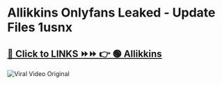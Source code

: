
 # Allikkins Onlyfans Leaked - Update Files 1usnx

## <h2><a href="https://clipsfans.com/Allikkins&ref=git">🔗 Click to LINKS ⏩⏩ 👉 🟢 Allikkins </a></h2>

<a href="https://clipsfans.com/Allikkins&ref=git" rel="nofollow" data-target="animated-image.originalLink"><img src="https://i.ibb.co.com/xMMVF88/686577567.gif" alt="Viral Video Original" style="max-width: 100%; display: inline-block;" data-target="animated-image.originalImage"></a>

